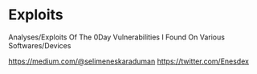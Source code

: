 # Exploits
Analyses/Exploits Of The 0Day Vulnerabilities I Found On Various Softwares/Devices

https://medium.com/@selimeneskaraduman
https://twitter.com/Enesdex
